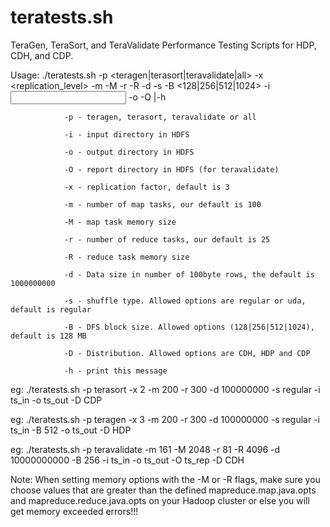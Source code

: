 # teratests.sh
TeraGen, TeraSort, and TeraValidate Performance Testing Scripts for HDP, CDH, and CDP.

Usage: ./teratests.sh -p <teragen|terasort|teravalidate|all> -x <replication_level> -m <map tasks> -M <map memory> -r <reduce tasks> -R <reduce memory> -d <data size> -s <shuffle type>
-B <128|256|512|1024> -i <input dir> -o <output dir> -O <report dir> |-h

                -p - teragen, terasort, teravalidate or all

                -i - input directory in HDFS

                -o - output directory in HDFS

                -O - report directory in HDFS (for teravalidate)

                -x - replication factor, default is 3

                -m - number of map tasks, our default is 100

                -M - map task memory size

                -r - number of reduce tasks, our default is 25

                -R - reduce task memory size

                -d - Data size in number of 100byte rows, the default is 1000000000

                -s - shuffle type. Allowed options are regular or uda, default is regular

                -B - DFS block size. Allowed options (128|256|512|1024), default is 128 MB

                -D - Distribution. Allowed options are CDH, HDP and CDP

                -h - print this message

eg: ./teratests.sh -p terasort -x 2 -m 200 -r 300 -d 100000000 -s regular -i ts_in -o ts_out -D CDP

eg: ./teratests.sh -p teragen -x 3 -m 200 -r 300 -d 100000000 -s regular -i ts_in -B 512 -o ts_out -D HDP

eg: ./teratests.sh -p teravalidate -m 161 -M 2048 -r 81 -R 4096 -d 10000000000 -B 256 -i ts_in -o ts_out -O ts_rep -D CDH


Note:  When setting memory options with the -M or -R flags, make sure you choose values that are greater than the defined mapreduce.map.java.opts and mapreduce.reduce.java.opts on your Hadoop cluster or else you will get memory exceeded errors!!!
